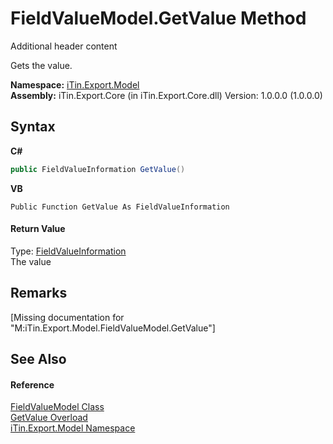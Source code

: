 # FieldValueModel.GetValue Method 
Additional header content 

Gets the value.

**Namespace:**&nbsp;<a href="N_iTin_Export_Model">iTin.Export.Model</a><br />**Assembly:**&nbsp;iTin.Export.Core (in iTin.Export.Core.dll) Version: 1.0.0.0 (1.0.0.0)

## Syntax

**C#**<br />
``` C#
public FieldValueInformation GetValue()
```

**VB**<br />
``` VB
Public Function GetValue As FieldValueInformation
```


#### Return Value
Type: <a href="T_iTin_Export_ComponentModel_FieldValueInformation">FieldValueInformation</a><br />The value

## Remarks
\[Missing <remarks> documentation for "M:iTin.Export.Model.FieldValueModel.GetValue"\]

## See Also


#### Reference
<a href="T_iTin_Export_Model_FieldValueModel">FieldValueModel Class</a><br /><a href="Overload_iTin_Export_Model_FieldValueModel_GetValue">GetValue Overload</a><br /><a href="N_iTin_Export_Model">iTin.Export.Model Namespace</a><br />